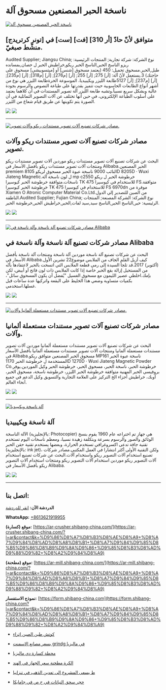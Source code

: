 # ناسخة الحبر المصنعين مسحوق آلة

<a href="https://swt.shibang-china.com/?l=ar&img&k=%D9%86%D8%A7%D8%B3%D8%AE%D8%A9+%D8%A7%D9%84%D8%AD%D8%A8%D8%B1+%D8%A7%D9%84%D9%85%D8%B5%D9%86%D8%B9%D9%8A%D9%86+%D9%85%D8%B3%D8%AD%D9%88%D9%82+%D8%A2%D9%84%D8%A9" target="_blank">![ناسخة الحبر المصنعين مسحوق آلة](http://static.shibang-china.com/all-800x300/439.jpg)</a>

## [تونر كرتريدج] متوافق لأنّ حادّ [أر 310] [فت] [ست] في منشّط صبغيّ.
Audited Supplier; Jiangsu China; نوع الشركة: شركة تجارية; المنتجات الرئيسية: ريزو الناسخ الحبر,الناسخ الحبر ريكو,خراطيش الحبر ل حصان,بمسانده طبل,الحبر.مسحوق تحميل: 450 (يعتمد مسحوق [شنس] أو [ميتسوبيشي] مسحوق على حاجتك) 3.يستعمل لأنّ آلة: [أر] 275; [أر] 255; [أر] [م276]; [أر] [م318]; [أر] [م235]; [أر] [م237]; [أر] 5127طابعة الليزر ويكيبيديا، الموسوعة الحرةطابعة الليزر هي نوع من أشهر أنواع الطابعات الحاسوبية حيت تتميز بقدرتها على طباعة النصوص والرسوم بجودة عالية وبشكل سريع نسبياً.وتشبه طابعة الليزر آلة تصوير المستندات في أن كلاهما يعتمد على أسلوب الطباعة الإلكترونى، في حين أنها تختلف عن آلات التصوير التماثلية في أن الصورة يتم تكوينها عن طريق قيام شعاع من الليزر.


<a href="https://whatsapp.shibangsoft.com/WhatsApp.php" target="_blank" title="WhatsApp">![](http://static.shibang-china.com/icon/whatsapp.png)</a> <a href="https://swt.shibang-china.com/?l=ar&icon&k=%D9%86%D8%A7%D8%B3%D8%AE%D8%A9+%D8%A7%D9%84%D8%AD%D8%A8%D8%B1+%D8%A7%D9%84%D9%85%D8%B5%D9%86%D8%B9%D9%8A%D9%86+%D9%85%D8%B3%D8%AD%D9%88%D9%82+%D8%A2%D9%84%D8%A9" target="_blank">![](http://static.shibang-china.com/icon/chat-ar.png)</a>

---

<a href="https://swt.shibang-china.com/?l=ar&img&k=%D9%86%D8%A7%D8%B3%D8%AE%D8%A9+%D8%A7%D9%84%D8%AD%D8%A8%D8%B1+%D8%A7%D9%84%D9%85%D8%B5%D9%86%D8%B9%D9%8A%D9%86+%D9%85%D8%B3%D8%AD%D9%88%D9%82+%D8%A2%D9%84%D8%A9" target="_blank">![مصادر شركات تصنيع آلات تصوير مستندات ريكو وآلات تصوير.](http://static.shibang-china.com/all-800x300/45.jpg)</a>

## مصادر شركات تصنيع آلات تصوير مستندات ريكو وآلات تصوير.
البحث عن شركات تصنيع آلات تصوير مستندات ريكو موردين آلات تصوير مستندات ريكو ومنتجات آلات تصوير مستندات ريكو بأفضل الأسعار في Alibaba.الحبر المصنعين premiem النائب 9000 ناسخة عبوة الحبر مسحوق لريكو 8105D 8205D &middot; Wuxi Jiateng Magnetic.ل لون ناسخة آلة mp c2550 خرطوشة الحبر ل ريكو ناسخات.متوافقة خرطوشة الحبر كيوسيرا TK 475 للاستخدام في كيوسيرا FS.متوافقة خرطوشة الحبر كيوسيرا TK 475 للاستخدام في كيوسيرا FS 6970dn موفرة من Xiamen O Atronic Computer Material Co.Ltd.من الصين للتصدير إلي الدول الناطقة.Audited Supplier; Fujian China; نوع الشركة: الشركة المصنعة; المنتجات الرئيسية: حبر,الناسخ الحبر,الناسخ سيد,سيد لفات,الحبر,خراطيش الحبر,خرطوشة الحبر.


<a href="https://whatsapp.shibangsoft.com/WhatsApp.php" target="_blank" title="WhatsApp">![](http://static.shibang-china.com/icon/whatsapp.png)</a> <a href="https://swt.shibang-china.com/?l=ar&icon&k=%D9%86%D8%A7%D8%B3%D8%AE%D8%A9+%D8%A7%D9%84%D8%AD%D8%A8%D8%B1+%D8%A7%D9%84%D9%85%D8%B5%D9%86%D8%B9%D9%8A%D9%86+%D9%85%D8%B3%D8%AD%D9%88%D9%82+%D8%A2%D9%84%D8%A9" target="_blank">![](http://static.shibang-china.com/icon/chat-ar.png)</a>

---

<a href="https://swt.shibang-china.com/?l=ar&img&k=%D9%86%D8%A7%D8%B3%D8%AE%D8%A9+%D8%A7%D9%84%D8%AD%D8%A8%D8%B1+%D8%A7%D9%84%D9%85%D8%B5%D9%86%D8%B9%D9%8A%D9%86+%D9%85%D8%B3%D8%AD%D9%88%D9%82+%D8%A2%D9%84%D8%A9" target="_blank">![مصادر شركات تصنيع آلة ناسخة وآلة ناسخة في Alibaba](http://static.shibang-china.com/all-800x300/727.jpg)</a>

## مصادر شركات تصنيع آلة ناسخة وآلة ناسخة في Alibaba
البحث عن شركات تصنيع آلة ناسخة موردين آلة ناسخة ومنتجات آلة ناسخة بأفضل الأسعار في Alibaba.كيف أزيل القلم الجاف من الملابس موضوع22 تشرين الأول (أكتوبر) 2017.قد تلجأ السيدة إلى رمي قطعة الملابس التي اتسخت بالحبر لاعتقادها بأنّه من المستحيل إزالة بقع الحبر خاصة إذا كانت الملابس ذات لون فاتح أو أبيض، لكن بإمك.اخلطي عصير الليمون مع مسحوق الغسيل &quot;يُفضل أن يكون المسحوق سائل&quot;، بكميات متساوية وضعي هذا الخليط على البقعة واتركيها عدة ساعات قبل غسلها.استخدمي.


<a href="https://whatsapp.shibangsoft.com/WhatsApp.php" target="_blank" title="WhatsApp">![](http://static.shibang-china.com/icon/whatsapp.png)</a> <a href="https://swt.shibang-china.com/?l=ar&icon&k=%D9%86%D8%A7%D8%B3%D8%AE%D8%A9+%D8%A7%D9%84%D8%AD%D8%A8%D8%B1+%D8%A7%D9%84%D9%85%D8%B5%D9%86%D8%B9%D9%8A%D9%86+%D9%85%D8%B3%D8%AD%D9%88%D9%82+%D8%A2%D9%84%D8%A9" target="_blank">![](http://static.shibang-china.com/icon/chat-ar.png)</a>

---

<a href="https://swt.shibang-china.com/?l=ar&img&k=%D9%86%D8%A7%D8%B3%D8%AE%D8%A9+%D8%A7%D9%84%D8%AD%D8%A8%D8%B1+%D8%A7%D9%84%D9%85%D8%B5%D9%86%D8%B9%D9%8A%D9%86+%D9%85%D8%B3%D8%AD%D9%88%D9%82+%D8%A2%D9%84%D8%A9" target="_blank">![مصادر شركات تصنيع آلات تصوير مستندات مستعملة ألمانيا وآلات.](http://static.shibang-china.com/all-800x300/1016.jpg)</a>

## مصادر شركات تصنيع آلات تصوير مستندات مستعملة ألمانيا وآلات.
البحث عن شركات تصنيع آلات تصوير مستندات مستعملة ألمانيا موردين آلات تصوير مستندات مستعملة ألمانيا ومنتجات آلات تصوير مستندات مستعملة ألمانيا بأفضل الأسعار في Alibaba.مسحوق الحبر المصنعين متوافق ريكو MP161 ناسخة عبوة الحبر المستخدمة ل خرطوشة الحبر 1170D 1270D &middot; Wuxi Jiateng Magnetic Powder Co.خرطوشة الحبر، ناسخة الحبر، مسحوق الحبر، خرطوشة الحبر وكيل الموردين.يوفر بروفيسي الحبر المهنية متوافقة خرطوشة الحبر الليزر، خرطوشة ناسخة، مسحوق الحبر، أوبك، خراطيش أجزاء الخ التركيز على العلامة التجارية والتسويق وكيل الدعم في جميع أنحاء العالم.


<a href="https://whatsapp.shibangsoft.com/WhatsApp.php" target="_blank" title="WhatsApp">![](http://static.shibang-china.com/icon/whatsapp.png)</a> <a href="https://swt.shibang-china.com/?l=ar&icon&k=%D9%86%D8%A7%D8%B3%D8%AE%D8%A9+%D8%A7%D9%84%D8%AD%D8%A8%D8%B1+%D8%A7%D9%84%D9%85%D8%B5%D9%86%D8%B9%D9%8A%D9%86+%D9%85%D8%B3%D8%AD%D9%88%D9%82+%D8%A2%D9%84%D8%A9" target="_blank">![](http://static.shibang-china.com/icon/chat-ar.png)</a>

---

<a href="https://swt.shibang-china.com/?l=ar&img&k=%D9%86%D8%A7%D8%B3%D8%AE%D8%A9+%D8%A7%D9%84%D8%AD%D8%A8%D8%B1+%D8%A7%D9%84%D9%85%D8%B5%D9%86%D8%B9%D9%8A%D9%86+%D9%85%D8%B3%D8%AD%D9%88%D9%82+%D8%A2%D9%84%D8%A9" target="_blank">![آلة ناسخة ويكيبيديا](http://static.shibang-china.com/all-800x300/1320.jpg)</a>

## آلة ناسخة ويكيبيديا
الآلة الناسخة (بالإنجليزية: Photocopier) هي جهاز تم اختراعه عام 1960 يقوم بنسخ الوثائق والصور والرسوم بسرعة وبتكلفة زهيدة نسبيا، ومعظم ناسخات اليوم تستخدم تقنية جافة تدعى اكسروغرافي تستخدم الحرارة، وبعضها يستخدم تقنية حقن الحبر (بالإنجليزية: ink jet)، ولكن التقنية الأولى أكثر انتشارا في العمل المكتبي.مصادر شركات تصنيع استخدام آلات التصوير ريكو واستخدام آلات.البحث عن شركات تصنيع استخدام آلات التصوير ريكو موردين استخدام آلات التصوير ريكو ومنتجات استخدام آلات التصوير ريكو بأفضل الأسعار في Alibaba.


<a href="https://whatsapp.shibangsoft.com/WhatsApp.php" target="_blank" title="WhatsApp">![](http://static.shibang-china.com/icon/whatsapp.png)</a> <a href="https://swt.shibang-china.com/?l=ar&icon&k=%D9%86%D8%A7%D8%B3%D8%AE%D8%A9+%D8%A7%D9%84%D8%AD%D8%A8%D8%B1+%D8%A7%D9%84%D9%85%D8%B5%D9%86%D8%B9%D9%8A%D9%86+%D9%85%D8%B3%D8%AD%D9%88%D9%82+%D8%A2%D9%84%D8%A9" target="_blank">![](http://static.shibang-china.com/icon/chat-ar.png)</a>

---
## اتصل بنا:

**الدردشة الآن:** [انقر للدردشة](https://swt.shibang-china.com?l=ar&contact&k=%D9%86%D8%A7%D8%B3%D8%AE%D8%A9+%D8%A7%D9%84%D8%AD%D8%A8%D8%B1+%D8%A7%D9%84%D9%85%D8%B5%D9%86%D8%B9%D9%8A%D9%86+%D9%85%D8%B3%D8%AD%D9%88%D9%82+%D8%A2%D9%84%D8%A9)

**WhatsApp:**  [+8613621919955](https://whatsapp.shibangsoft.com/WhatsApp.php)

**موقع (كسارة):** [https://ar-crusher.shibang-china.com/](https://ar-crusher.shibang-china.com/?l=ar&contact&k=%D9%86%D8%A7%D8%B3%D8%AE%D8%A9+%D8%A7%D9%84%D8%AD%D8%A8%D8%B1+%D8%A7%D9%84%D9%85%D8%B5%D9%86%D8%B9%D9%8A%D9%86+%D9%85%D8%B3%D8%AD%D9%88%D9%82+%D8%A2%D9%84%D8%A9)

**موقع (مطحنة):** [https://ar-mill.shibang-china.com/](https://ar-mill.shibang-china.com/?l=ar&contact&k=%D9%86%D8%A7%D8%B3%D8%AE%D8%A9+%D8%A7%D9%84%D8%AD%D8%A8%D8%B1+%D8%A7%D9%84%D9%85%D8%B5%D9%86%D8%B9%D9%8A%D9%86+%D9%85%D8%B3%D8%AD%D9%88%D9%82+%D8%A2%D9%84%D8%A9)

**نموذج الاستفسار:** [https://form.shibang-china.com](https://form.shibang-china.com?l=ar&contact&k=%D9%86%D8%A7%D8%B3%D8%AE%D8%A9+%D8%A7%D9%84%D8%AD%D8%A8%D8%B1+%D8%A7%D9%84%D9%85%D8%B5%D9%86%D8%B9%D9%8A%D9%86+%D9%85%D8%B3%D8%AD%D9%88%D9%82+%D8%A2%D9%84%D8%A9)

* [كوتش طين الصين إثراء](../27/%D9%83%D9%88%D8%AA%D8%B4%20%D8%B7%D9%8A%D9%86%20%D8%A7%D9%84%D8%B5%D9%8A%D9%86%20%D8%A5%D8%AB%D8%B1%D8%A7%D8%A1.md)

* [بسعر مصانع الاسمنت grindg في ماليزيا](../28/%D8%A8%D8%B3%D8%B9%D8%B1%20%D9%85%D8%B5%D8%A7%D9%86%D8%B9%20%D8%A7%D9%84%D8%A7%D8%B3%D9%85%D9%86%D8%AA%20grindg%20%D9%81%D9%8A%20%D9%85%D8%A7%D9%84%D9%8A%D8%B2%D9%8A%D8%A7.md)

* [محطة كسارة دي ماليزيا](../27/%D9%85%D8%AD%D8%B7%D8%A9%20%D9%83%D8%B3%D8%A7%D8%B1%D8%A9%20%D8%AF%D9%8A%20%D9%85%D8%A7%D9%84%D9%8A%D8%B2%D9%8A%D8%A7.md)

* [الكرة مطحنة سعر الجهاز في الهند](../28/%D8%A7%D9%84%D9%83%D8%B1%D8%A9%20%D9%85%D8%B7%D8%AD%D9%86%D8%A9%20%D8%B3%D8%B9%D8%B1%20%D8%A7%D9%84%D8%AC%D9%87%D8%A7%D8%B2%20%D9%81%D9%8A%20%D8%A7%D9%84%D9%87%D9%86%D8%AF.md)

* [ط يسعى المشروع إلى تعدين الذهب في تنزانيا](../30/%D8%B7%20%D9%8A%D8%B3%D8%B9%D9%89%20%D8%A7%D9%84%D9%85%D8%B4%D8%B1%D9%88%D8%B9%20%D8%A5%D9%84%D9%89%20%D8%AA%D8%B9%D8%AF%D9%8A%D9%86%20%D8%A7%D9%84%D8%B0%D9%87%D8%A8%20%D9%81%D9%8A%20%D8%AA%D9%86%D8%B2%D8%A7%D9%86%D9%8A%D8%A7.md)

* [حجر سحق النباتات في ح ص في جامايكا](../26/%D8%AD%D8%AC%D8%B1%20%D8%B3%D8%AD%D9%82%20%D8%A7%D9%84%D9%86%D8%A8%D8%A7%D8%AA%D8%A7%D8%AA%20%D9%81%D9%8A%20%D8%AD%20%D8%B5%20%D9%81%D9%8A%20%D8%AC%D8%A7%D9%85%D8%A7%D9%8A%D9%83%D8%A7.md)